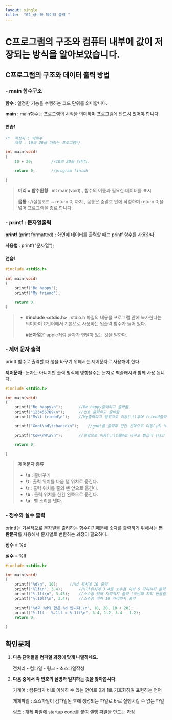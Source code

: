 ```yaml
---
layout: single
title:  "02_상수와 데이터 출력 "
---
```

# C프로그램의 구조와 컴퓨터 내부에 값이 저장되는 방식을 알아보았습니다.

## C프로그램의 구조와 데이터 출력 방법

### - main 함수구조

**함수** : 일정한 기능을 수행하는 코드 단위를 의미합니다.

**main** : main함수는 프로그램의 시작을 의미하며 프로그램에 반드시 있어야 합니다.



#### 연습1

```c
/*	작성자 : 박희수		
	제목 : 10과 20을 더하는 프로그램*/

int main(void)
{
	10 + 20;		//10과 20을 더한다.

	return 0;		//program finish

}
```

> **머리 = 함수원형**  : int main(void) , 함수의 이름과 필요한 데이터를 표시
>
> **몸통** :  //실행코드 ~ return 0; 까지 , 몸통은 중괄호 안에 작성하며 return 0;을 넣어 프로그램을 종료 합니다.





### - printf : 문자열출력

**printf** (print formatted) : 화면에 데이터를 출력할 때는 printf 함수를 사용한다. 

**사용법** : printf("문자열");

#### 연습1

```c
#include <stdio.h>

int main(void)
{
	printf("Be happy");
	printf("My friend");

	return 0;
}
```

> * **#include <stdio.h>** : stdio.h 파일의 내용을 프로그램 안에 복사한다는 의미하며 C언어에서 기본으로 사용하는 입출력 함수가 들어 있다.
>
>   **#문자열**은 apple처럼 글자가 연달아 있는 것을 말한다.





### - 제어 문자 출력

printf 함수로 출력할 때 행을 바꾸기 위헤서는 제어문자르 사용해야 한다.

**제어문자** : 문자는 아니지만 출력 방식에 영향을주는 문자로 백슬래시와 함께 사용 됩니다.

```c
#include <stdio.h>

int main(void)
{
	printf("Be happy\n");		//Be happy출력하고 줄바꿈
	printf("123456789\n");		//번호 출력하고 줄바꿈
	printf("My\t friend\n");	//My출력하고 탭위치로 이동(\t)후에 friend출력하고 줄바꿈

	printf("Goot\bd\tchance\n");	//goot를 출력후 한칸 왼쪽으로 이동(\d) %t를 d로 바꾸고 탭 위치로 이동 후에 chance를 출력하고줄바꿈

	printf("Cow\rW\a\n");		//맨앞으로 이동(\r)C를W로 바꾸고 벨소리 \내고 줄바꿈

	return 0;

}
```

> **제어문자 종류**
>
> * **\n** : 줄바꾸기
> * **\t** : 출력 위치를 다음 탭 위치로 옮긴다.
> * **\r** : 출력 위치를 줄의 맨 앞으로 옮긴다.
> * **\b** : 출력 위치를 한칸 왼쪽으로 옮긴다.
> * **\a** : 벨 소리를 낸다.





### - 정수와 실수 출력

printf는 기본적으로 문자열을 출려하는 함수이기때문에 숫자를 출력하기 위해서는 **변환문자**를 사용해서 문자열로 변환하는 과정이 필요하다.

**정수** = %d

**실수** = %lf

```c
#include <stdio.h>

int main(void)
{
	printf("%d\n", 10);		//%d 위치에 10 출력
	printf("%lf\n", 3.4);		//%lf위치에 3.4를 소수점 이하 6 자리까지 출력
	printf("%.1lf\n", 3.45);	//소수점 첫째 자리까지 출력 (두번째 자리 반올림)
	printf("%.10lf\n", 3.4);	//소수점 이하 10 자리까지 출력

	printf("%d과 %d의 합은 %d 입니다.\n", 10, 20, 10 + 20);		
	printf("%.1lf - %.1lf = %.1lf\n", 3.4, 1.2, 3.4 - 1.2);
	return 0;

}
```

> 

## 확인문제

1. **다음 단어들을 컴파일 과정에 맞게 나열하세요.**

   전처리 - 컴파일 - 링크 - 소스파일작성

   

2. **다음 중에서 각 번호의 설명과 일치하는 것을 찾아봅시다.**

   기계어 : 컴퓨터가 바로 이해하 수 있는 언어로 0과 1로 기호화하여 표현하는 언어

   개체파일 : 소스파일이 컴파일된 후에 생성되는 파일로 바로 실행시킬 수 없는 파일

   링크 : 개체 파일에 startup code를 붙여 샐행 파일을 만드는 과정

   









